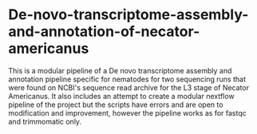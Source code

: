 # De-novo-transcriptome-assembly-and-annotation-of-necator-americanus
This is a modular pipeline of a De novo transcriptome assembly and annotation pipeline specific for nematodes for two sequencing runs that were found on NCBI's sequence read archive for the L3 stage of Necator Americanus. It also includes an attempt to create a modular nextflow pipeline of the project but the scripts have errors and are open to modification and improvement, however the pipeline works as for fastqc and trimmomatic only.
